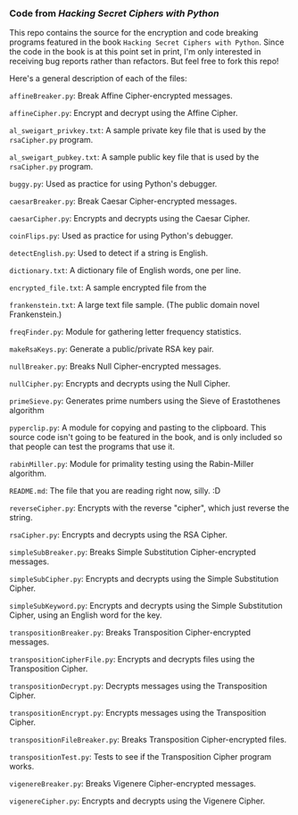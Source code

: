 ### Code from *Hacking Secret Ciphers with Python*

This repo contains the source for the encryption and code breaking programs featured in the book `Hacking Secret Ciphers with Python`. Since the code in the book is at this point set in print, I'm only interested in receiving bug reports rather than refactors. But feel free to fork this repo!

Here's a general description of each of the files:

`affineBreaker.py`:  Break Affine Cipher-encrypted messages.

`affineCipher.py`:  Encrypt and decrypt using the Affine Cipher.

`al_sweigart_privkey.txt`:  A sample private key file that is used by the `rsaCipher.py` program.

`al_sweigart_pubkey.txt`:  A sample public key file that is used by the `rsaCipher.py` program.

`buggy.py`:  Used as practice for using Python's debugger.

`caesarBreaker.py`:  Break Caesar Cipher-encrypted messages.

`caesarCipher.py`:  Encrypts and decrypts using the Caesar Cipher.

`coinFlips.py`:  Used as practice for using Python's debugger.

`detectEnglish.py`:  Used to detect if a string is English.

`dictionary.txt`:  A dictionary file of English words, one per line.

`encrypted_file.txt`:  A sample encrypted file from the 

`frankenstein.txt`:  A large text file sample. (The public domain novel Frankenstein.)

`freqFinder.py`:  Module for gathering letter frequency statistics.

`makeRsaKeys.py`:  Generate a public/private RSA key pair.

`nullBreaker.py`:  Breaks Null Cipher-encrypted messages.

`nullCipher.py`:  Encrypts and decrypts using the Null Cipher.

`primeSieve.py`:  Generates prime numbers using the Sieve of Erastothenes algorithm

`pyperclip.py`:  A module for copying and pasting to the clipboard. This source code isn't going to be featured in the book, and is only included so that people can test the programs that use it.

`rabinMiller.py`:  Module for primality testing using the Rabin-Miller algorithm.

`README.md`:  The file that you are reading right now, silly. :D

`reverseCipher.py`:  Encrypts with the reverse "cipher", which just reverse the string.

`rsaCipher.py`:  Encrypts and decrypts using the RSA Cipher.

`simpleSubBreaker.py`:  Breaks Simple Substitution Cipher-encrypted messages.

`simpleSubCipher.py`:  Encrypts and decrypts using the Simple Substitution Cipher.

`simpleSubKeyword.py`:  Encrypts and decrypts using the Simple Substitution Cipher, using an English word for the key.

`transpositionBreaker.py`:  Breaks Transposition Cipher-encrypted messages.

`transpositionCipherFile.py`:  Encrypts and decrypts files using the Transposition Cipher.

`transpositionDecrypt.py`:  Decrypts messages using the Transposition Cipher.

`transpositionEncrypt.py`:  Encrypts messages using the Transposition Cipher.

`transpositionFileBreaker.py`:  Breaks Transposition Cipher-encrypted files.

`transpositionTest.py`:  Tests to see if the Transposition Cipher program works.

`vigenereBreaker.py`:  Breaks Vigenere Cipher-encrypted messages.

`vigenereCipher.py`:  Encrypts and decrypts using the Vigenere Cipher.